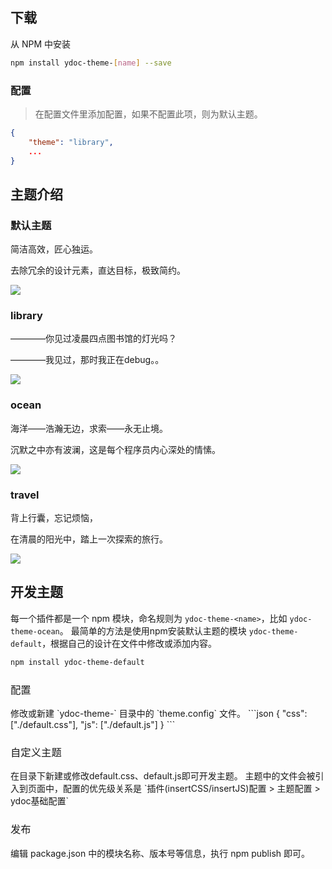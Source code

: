 ## 下载
从 NPM 中安装

``` bash
npm install ydoc-theme-[name] --save
```

### 配置
>在配置文件里添加配置，如果不配置此项，则为默认主题。

```json
{
    "theme": "library",
    ...
}
```

## 主题介绍

### 默认主题

简洁高效，匠心独运。

去除冗余的设计元素，直达目标，极致简约。

![](https://ws1.sinaimg.cn/large/006oPFLAly1fm9gizrlwzj31840otdh2.jpg)

### library

————你见过凌晨四点图书馆的灯光吗？

————我见过，那时我正在debug。。

![](https://ws1.sinaimg.cn/large/006oPFLAly1fm9ghk63a4j31830osqkk.jpg)

### ocean

海洋——浩瀚无边，求索——永无止境。

沉默之中亦有波澜，这是每个程序员内心深处的情愫。

![](https://ws1.sinaimg.cn/large/006oPFLAly1fm9ghjm4l5j31820orn1i.jpg)

### travel

背上行囊，忘记烦恼，

在清晨的阳光中，踏上一次探索的旅行。

![](https://ws1.sinaimg.cn/large/006oPFLAly1fm9ghjm3ifj31850osdja.jpg)

## 开发主题
每一个插件都是一个 npm 模块，命名规则为 `ydoc-theme-<name>`，比如 `ydoc-theme-ocean`。
最简单的方法是使用npm安装默认主题的模块 `ydoc-theme-default`，根据自己的设计在文件中修改或添加内容。
``` bash
npm install ydoc-theme-default
```

<h3 style="font-weight: normal"> 配置 </h3>
修改或新建 `ydoc-theme-<name>` 目录中的 `theme.config` 文件。
```json
{
    "css": ["./default.css"],
    "js": ["./default.js"]
}
```
<h3 style="font-weight: normal"> 自定义主题 </h3>
在目录下新建或修改default.css、default.js即可开发主题。
主题中的文件会被引入到页面中，配置的优先级关系是 `插件(insertCSS/insertJS)配置 > 主题配置 > ydoc基础配置`

<h3 style="font-weight: normal"> 发布 </h3>
编辑 package.json 中的模块名称、版本号等信息，执行 npm publish 即可。
